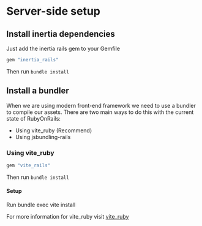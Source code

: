 # Server-side setup

## Install inertia dependencies

Just add the inertia rails gem to your Gemfile

```ruby
gem "inertia_rails"
```

Then run `bundle install`

## Install a bundler

When we are using modern front-end framework we need to use a bundler to compile our assets. There are two main ways to
do this with the current state of RubyOnRails:

- Using vite_ruby (Recommend)
- Using jsbundling-rails

### Using vite_ruby

```ruby
gem "vite_rails"
```

Then run `bundle install`

#### Setup

Run bundle exec vite install

For more information for vite_ruby visit [vite_ruby](https://vite-ruby.netlify.app/guide/#getting-started)
